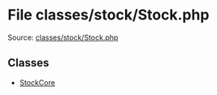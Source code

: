File classes/stock/Stock.php
=========

Source: [classes/stock/Stock.php](https://github.com/PrestaShop/PrestaShop/blob/1.5.4.0/classes/stock/Stock.php)


Classes
-------

* [StockCore](class.StockCore.md)

